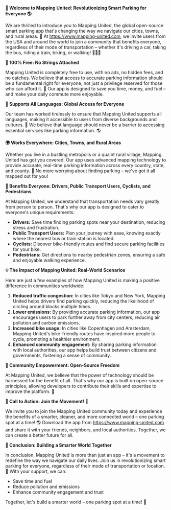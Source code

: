 **🚀 Welcome to Mapping United: Revolutionizing Smart Parking for Everyone 🌎**

We are thrilled to introduce you to Mapping United, the global open-source smart parking app that's changing the way we navigate our cities, towns, and rural areas. 🌟 At https://www.mapping-united.com, we invite users from the USA and around the world to join a community that benefits everyone, regardless of their mode of transportation – whether it's driving a car, taking the bus, riding a train, biking, or walking! 🚴‍♀️🚌

**💯 100% Free: No Strings Attached**

Mapping United is completely free to use, with no ads, no hidden fees, and no catches. We believe that access to accurate parking information should be a fundamental right for everyone, not just a privilege reserved for those who can afford it. 🌟 Our app is designed to save you time, money, and fuel – and make your daily commute more enjoyable.

**👥 Supports All Languages: Global Access for Everyone**

Our team has worked tirelessly to ensure that Mapping United supports all languages, making it accessible to users from diverse backgrounds and cultures. 💬 We believe that language should never be a barrier to accessing essential services like parking information. 🌎

**🌍 Works Everywhere: Cities, Towns, and Rural Areas**

Whether you live in a bustling metropolis or a quaint rural village, Mapping United has got you covered. Our app uses advanced mapping technology to provide accurate, real-time parking information across every country, state, and county. 📍 No more worrying about finding parking – we've got it all mapped out for you!

**🌈 Benefits Everyone: Drivers, Public Transport Users, Cyclists, and Pedestrians**

At Mapping United, we understand that transportation needs vary greatly from person to person. That's why our app is designed to cater to everyone's unique requirements:

* **Drivers:** Save time finding parking spots near your destination, reducing stress and frustration.
* **Public Transport Users:** Plan your journey with ease, knowing exactly where the nearest bus or train station is located.
* **Cyclists:** Discover bike-friendly routes and find secure parking facilities for your bike.
* **Pedestrians:** Get directions to nearby pedestrian zones, ensuring a safe and enjoyable walking experience.

**💡 The Impact of Mapping United: Real-World Scenarios**

Here are just a few examples of how Mapping United is making a positive difference in communities worldwide:

1.  **Reduced traffic congestion:** In cities like Tokyo and New York, Mapping United helps drivers find parking quickly, reducing the likelihood of circling around blocks multiple times.
2.  **Lower emissions:** By providing accurate parking information, our app encourages users to park further away from city centers, reducing air pollution and carbon emissions.
3.  **Increased bike usage:** In cities like Copenhagen and Amsterdam, Mapping United's bike-friendly routes have inspired more people to cycle, promoting a healthier environment.
4.  **Enhanced community engagement:** By sharing parking information with local authorities, our app helps build trust between citizens and governments, fostering a sense of community.

**🌟 Community Empowerment: Open-Source Freedom**

At Mapping United, we believe that the power of technology should be harnessed for the benefit of all. That's why our app is built on open-source principles, allowing developers to contribute their skills and expertise to improve the platform. 🤝

**🔑 Call to Action: Join the Movement! 🔗**

We invite you to join the Mapping United community today and experience the benefits of a smarter, cleaner, and more connected world – one parking spot at a time! 🌎 Download the app from https://www.mapping-united.com and share it with your friends, neighbors, and local authorities. Together, we can create a better future for all.

**🚀 Conclusion: Building a Smarter World Together**

In conclusion, Mapping United is more than just an app – it's a movement to redefine the way we navigate our daily lives. Join us in revolutionizing smart parking for everyone, regardless of their mode of transportation or location. 🌟 With your support, we can:

* Save time and fuel
* Reduce pollution and emissions
* Enhance community engagement and trust

Together, let's build a smarter world – one parking spot at a time! 💪